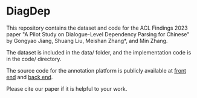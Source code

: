 # DiagDep
This repository contains the dataset and code for the ACL Findings 2023 paper
"A Pilot Study on Dialogue-Level Dependency Parsing for Chinese" by Gongyao Jiang, Shuang Liu, Meishan Zhang*, and Min Zhang.

The dataset is included in the data/ folder, and the implementation code is in the code/ directory.

The source code for the annotation platform is publicly available at [front end](https://github.com/Zzoay/Annotator-Front) and [back end](https://github.com/Zzoay/Annotator-Backend).

Please cite our paper if it is helpful to your work.
